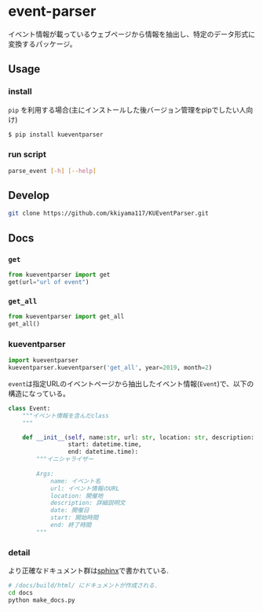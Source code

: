 # event-parser
イベント情報が載っているウェブページから情報を抽出し、特定のデータ形式に変換するパッケージ。

## Usage
### install
`pip` を利用する場合(主にインストールした後バージョン管理をpipでしたい人向け)
```bash
$ pip install kueventparser
```

### run script
```bash
parse_event [-h] [--help]
```

## Develop

```bash
git clone https://github.com/kkiyama117/KUEventParser.git

```

## Docs

### `get`
```python
from kueventparser import get
get(url="url of event")
```

### `get_all`
```python
from kueventparser import get_all
get_all()
```

### kueventparser
```python
import kueventparser
kueventparser.kueventparser('get_all', year=2019, month=2)
```

`event`は指定URLのイベントページから抽出したイベント情報(`Event`)で、以下の構造になっている。
```python
class Event:
    """イベント情報を含んだclass
    """

    def __init__(self, name:str, url: str, location: str, description: str, date: datetime.date,
                 start: datetime.time,
                 end: datetime.time):
        """イニシャライザー
        
        Args:
            name: イベント名
            url: イベント情報のURL
            location: 開催地
            description: 詳細説明文
            date: 開催日
            start: 開始時間
            end: 終了時間
        """
```

### detail
より正確なドキュメント群は[sphinx](http://www.sphinx-doc.org/ja/stable/index.html)で書かれている.

```bash
# /docs/build/html/ にドキュメントが作成される.
cd docs
python make_docs.py
```
